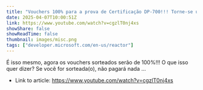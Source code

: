 ```yaml
---
title: "Vouchers 100% para a prova de Certificação DP-700!!! Torne-se um Engenheiro de Dados do Fabric"
date: 2025-04-07T10:00:51Z
link: https://www.youtube.com/watch?v=cgzlT0nj4xs
showShare: false
showReadTime: false
thumbnail: images/misc.png
tags: ["developer.microsoft.com/en-us/reactor"]
---
```

É isso mesmo, agora os vouchers sorteados serão de 100%!!! O que isso quer dizer? Se você for sorteada(o), não pagará nada ...

- Link to article: https://www.youtube.com/watch?v=cgzlT0nj4xs